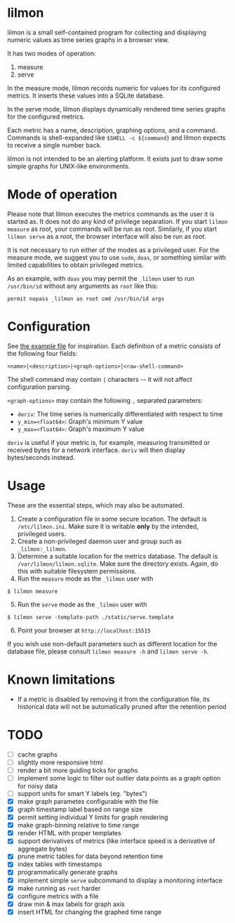 # lilmon

lilmon is a small self-contained program for collecting and displaying numeric
values as time series graphs in a browser view.

It has two modes of operation:
1. measure
2. serve

In the measure mode, lilmon records numeric for values for its configured
metrics. It inserts these values into a SQLite database.

In the serve mode, lilmon displays dynamically rendered time series graphs for
the configured metrics.

Each metric has a name, description, graphing options, and a command. Commands
is shell-expanded like `$SHELL -c ${command}` and lilmon expects to receive a
single number back.

lilmon is not intended to be an alerting platform. It exists just to draw some
simple graphs for UNIX-like environments.

# Mode of operation

Please note that lilmon executes the metrics commands as the user it is started
as. It does not do any kind of privilege separation. If you start `lilmon
measure` as root, your commands will be run as root. Similarly, if you start
`lilmon serve` as a root, the browser interface will also be run as root.

It is not necessary to run either of the modes as a privileged user. For the
measure mode, we suggest you to use `sudo`, `doas`, or something similar with
limited capabilities to obtain privileged metrics.

As an example, with `doas` you may permit the `_lilmon` user to run
`/usr/bin/id` without any arguments as `root` like this:

```doas
permit nopass _lilmon as root cmd /usr/bin/id args
```

# Configuration

See [the example file](lilmon.ini.example) for inspiration. Each definition of a
metric consists of the following four fields:

    <name>|<description>|<graph-options>|<raw-shell-command>

The shell command may contain `|` characters -- it will not affect configuration
parsing.

`<graph-options>` may contain the following `,` separated parameters:

  - `deriv`: The time series is numerically differentiated with respect to time
  - `y_min=<float64>`: Graph's minimum Y value
  - `y_max=<float64>`: Graph's maximum Y value

`deriv` is useful if your metric is, for example, measuring transmitted or
received bytes for a network interface. `deriv` will then display bytes/seconds
instead.

# Usage

These are the essential steps, which may also be automated.

1. Create a configuration file in some secure location. The default is
   `/etc/lilmon.ini`. Make sure it is writable **only** by the intended,
   privileged users.
2. Create a non-privileged daemon user and group such as `_lilmon:_lilmon`.
3. Determine a suitable location for the metrics database. The default is
   `/var/lilmon/lilmon.sqlite`. Make sure the directory exists. Again, do this
   with suitable filesystem permissions.
4. Run the `measure` mode as the `_lilmon` user with
```
$ lilmon measure
```
5. Run the `serve` mode as the `_lilmon` user with
```
$ lilmon serve -template-path ./static/serve.template
```
6. Point your browser at `http://localhost:15515`

If you wish use non-default parameters such as different location for the
database file, please consult `lilmon measure -h` and `lilmon serve -h`.

# Known limitations

- If a metric is disabled by removing it from the configuration file, its
  historical data will not be automatically pruned after the retention period

# TODO

- [ ] cache graphs
- [ ] slightly more responsive html
- [ ] render a bit more guiding ticks for graphs
- [ ] implement some logic to filter out outlier data points as a graph option for noisy data
- [ ] support units for smart Y labels (eg. "bytes")
- [x] make graph parametes configurable with the file
- [x] graph timestamp label based on range size
- [x] permit setting individual Y limits for graph rendering
- [x] make graph-binning relative to time range
- [x] render HTML with proper templates
- [x] support derivatives of metrics (like interface speed is a derivative of aggregate bytes)
- [x] prune metric tables for data beyond retention time
- [x] index tables with timestamps
- [x] programmatically generate graphs
- [x] implement simple `serve` subcommand to display a monitoring interface
- [x] make running as `root` harder
- [x] configure metrics with a file
- [x] draw min & max labels for graph axis
- [x] insert HTML for changing the graphed time range
